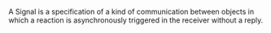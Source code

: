 A Signal is a specification of a kind of communication between objects in which a reaction is asynchronously triggered in the receiver without a reply.